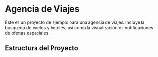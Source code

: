 # Agencia de Viajes

Este es un proyecto de ejemplo para una agencia de viajes. Incluye la búsqueda de vuelos y hoteles, así como la visualización de notificaciones de ofertas especiales.

## Estructura del Proyecto

